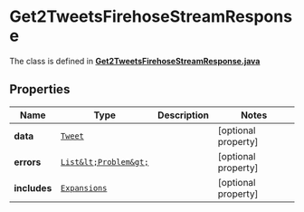 

# Get2TweetsFirehoseStreamResponse

The class is defined in **[Get2TweetsFirehoseStreamResponse.java](../../src/main/java/example/micronaut/model/Get2TweetsFirehoseStreamResponse.java)**

## Properties

Name | Type | Description | Notes
------------ | ------------- | ------------- | -------------
**data** | [`Tweet`](Tweet.md) |  |  [optional property]
**errors** | [`List&lt;Problem&gt;`](Problem.md) |  |  [optional property]
**includes** | [`Expansions`](Expansions.md) |  |  [optional property]





